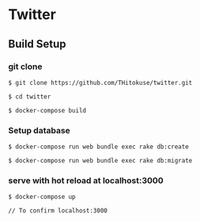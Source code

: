# Twitter

## Build Setup
### git clone
```
$ git clone https://github.com/THitokuse/twitter.git

$ cd twitter

$ docker-compose build
```

### Setup database
```
$ docker-compose run web bundle exec rake db:create

$ docker-compose run web bundle exec rake db:migrate
```

### serve with hot reload at localhost:3000
```
$ docker-compose up

// To confirm localhost:3000
```